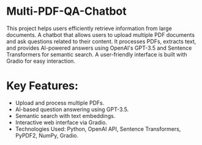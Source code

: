 # Multi-PDF-QA-Chatbot
This project helps users efficiently retrieve information from large documents.
A chatbot that allows users to upload multiple PDF documents and ask questions related to their content. It processes PDFs, extracts text, and provides AI-powered answers using OpenAI's GPT-3.5 and Sentence Transformers for semantic search. A user-friendly interface is built with Gradio for easy interaction.

# Key Features:
- Upload and process multiple PDFs.
- AI-based question answering using GPT-3.5.
- Semantic search with text embeddings.
- Interactive web interface via Gradio.
- Technologies Used: Python, OpenAI API, Sentence Transformers, PyPDF2, NumPy, Gradio.
